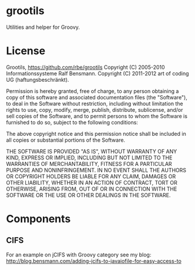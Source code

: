 # grootils

Utilities and helper for Groovy.

# License

Grootils, https://github.com/rbe/grootils
Copyright (C) 2005-2010 Informationssysteme Ralf Bensmann.
Copyright (C) 2011-2012 art of coding UG (haftungsbeschränkt).

Permission is hereby granted, free of charge, to any person obtaining a copy of this software and associated
documentation files (the "Software"), to deal in the Software without restriction, including without limitation
the rights to use, copy, modify, merge, publish, distribute, sublicense, and/or sell copies of the Software, and
to permit persons to whom the Software is furnished to do so, subject to the following conditions:

The above copyright notice and this permission notice shall be included in all copies or substantial portions
of the Software.

THE SOFTWARE IS PROVIDED "AS IS", WITHOUT WARRANTY OF ANY KIND, EXPRESS OR IMPLIED, INCLUDING BUT NOT LIMITED TO THE
WARRANTIES OF MERCHANTABILITY, FITNESS FOR A PARTICULAR PURPOSE AND NONINFRINGEMENT. IN NO EVENT SHALL THE AUTHORS
OR COPYRIGHT HOLDERS BE LIABLE FOR ANY CLAIM, DAMAGES OR OTHER LIABILITY, WHETHER IN AN ACTION OF CONTRACT, TORT
OR OTHERWISE, ARISING FROM, OUT OF OR IN CONNECTION WITH THE SOFTWARE OR THE USE OR OTHER DEALINGS IN THE SOFTWARE.

# Components

## CIFS

For an example on jCIFS with Groovy category see my blog:
http://blog.bensmann.com/adding-jcifs-to-javaiofile-for-easy-access-to
